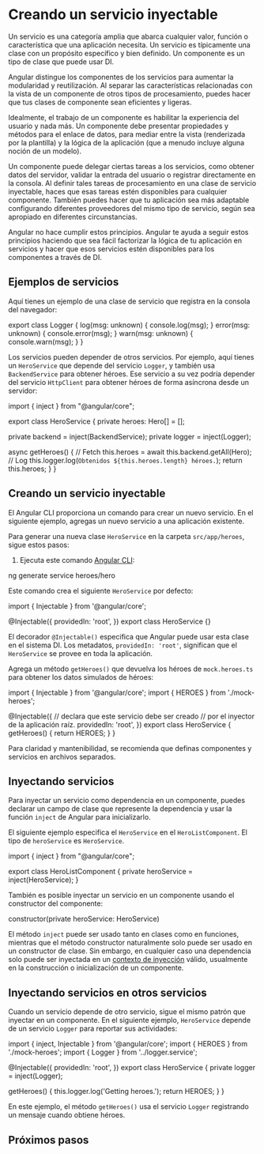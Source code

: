 # Creando un servicio inyectable

Un servicio es una categoría amplia que abarca cualquier valor, función o característica que una aplicación necesita.
Un servicio es típicamente una clase con un propósito específico y bien definido.
Un componente es un tipo de clase que puede usar DI.

Angular distingue los componentes de los servicios para aumentar la modularidad y reutilización.
Al separar las características relacionadas con la vista de un componente de otros tipos de procesamiento, puedes hacer que tus clases de componente sean eficientes y ligeras.

Idealmente, el trabajo de un componente es habilitar la experiencia del usuario y nada más.
Un componente debe presentar propiedades y métodos para el enlace de datos, para mediar entre la vista (renderizada por la plantilla) y la lógica de la aplicación (que a menudo incluye alguna noción de un modelo).

Un componente puede delegar ciertas tareas a los servicios, como obtener datos del servidor, validar la entrada del usuario o registrar directamente en la consola.
Al definir tales tareas de procesamiento en una clase de servicio inyectable, haces que esas tareas estén disponibles para cualquier componente.
También puedes hacer que tu aplicación sea más adaptable configurando diferentes proveedores del mismo tipo de servicio, según sea apropiado en diferentes circunstancias.

Angular no hace cumplir estos principios.
Angular te ayuda a seguir estos principios haciendo que sea fácil factorizar la lógica de tu aplicación en servicios y hacer que esos servicios estén disponibles para los componentes a través de DI.

## Ejemplos de servicios

Aquí tienes un ejemplo de una clase de servicio que registra en la consola del navegador:

<docs-code header="src/app/logger.service.ts (class)" language="typescript">
export class Logger {
  log(msg: unknown) { console.log(msg); }
  error(msg: unknown) { console.error(msg); }
  warn(msg: unknown) { console.warn(msg); }
}
</docs-code>

Los servicios pueden depender de otros servicios.
Por ejemplo, aquí tienes un `HeroService` que depende del servicio `Logger`, y también usa `BackendService` para obtener héroes.
Ese servicio a su vez podría depender del servicio `HttpClient` para obtener héroes de forma asíncrona desde un servidor:

<docs-code header="src/app/hero.service.ts" language="typescript"
           highlight="[7,8,12,13]">
import { inject } from "@angular/core";

export class HeroService {
  private heroes: Hero[] = [];

  private backend = inject(BackendService);
  private logger = inject(Logger);

  async getHeroes() {
    // Fetch
    this.heroes = await this.backend.getAll(Hero);
    // Log
    this.logger.log(`Obtenidos ${this.heroes.length} héroes.`);
    return this.heroes;
  }
}
</docs-code>

## Creando un servicio inyectable

El Angular CLI proporciona un comando para crear un nuevo servicio. En el siguiente ejemplo, agregas un nuevo servicio a una aplicación existente.

Para generar una nueva clase `HeroService` en la carpeta `src/app/heroes`, sigue estos pasos:

1. Ejecuta este comando [Angular CLI](/tools/cli):

<docs-code language="sh">
ng generate service heroes/hero
</docs-code>

Este comando crea el siguiente `HeroService` por defecto:

<docs-code header="src/app/heroes/hero.service.ts (CLI-generated)" language="typescript">
import { Injectable } from '@angular/core';

@Injectable({
  providedIn: 'root',
})
export class HeroService {}
</docs-code>

El decorador `@Injectable()` especifica que Angular puede usar esta clase en el sistema DI.
Los metadatos, `providedIn: 'root'`, significan que el `HeroService` se provee en toda la aplicación.

Agrega un método `getHeroes()` que devuelva los héroes de `mock.heroes.ts` para obtener los datos simulados de héroes:

<docs-code header="src/app/heroes/hero.service.ts" language="typescript">
import { Injectable } from '@angular/core';
import { HEROES } from './mock-heroes';

@Injectable({
  // declara que este servicio debe ser creado
  // por el inyector de la aplicación raíz.
  providedIn: 'root',
})
export class HeroService {
  getHeroes() {
    return HEROES;
  }
}
</docs-code>

Para claridad y mantenibilidad, se recomienda que definas componentes y servicios en archivos separados.

## Inyectando servicios

Para inyectar un servicio como dependencia en un componente, puedes declarar un campo de clase que represente la dependencia y usar la función `inject` de Angular para inicializarlo.

El siguiente ejemplo especifica el `HeroService` en el `HeroListComponent`.
El tipo de `heroService` es `HeroService`.

<docs-code header="src/app/heroes/hero-list.component.ts" language="typescript">
import { inject } from "@angular/core";

export class HeroListComponent {
  private heroService = inject(HeroService);
}
</docs-code>

También es posible inyectar un servicio en un componente usando el constructor del componente:

<docs-code header="src/app/heroes/hero-list.component.ts (constructor signature)" language="typescript">
  constructor(private heroService: HeroService)
</docs-code>

El método `inject` puede ser usado tanto en clases como en funciones, mientras que el método constructor naturalmente solo puede ser usado en un constructor de clase. Sin embargo, en cualquier caso una dependencia solo puede ser inyectada en un [contexto de inyección](guide/di/dependency-injection-context) válido, usualmente en la construcción o inicialización de un componente.

## Inyectando servicios en otros servicios

Cuando un servicio depende de otro servicio, sigue el mismo patrón que inyectar en un componente.
En el siguiente ejemplo, `HeroService` depende de un servicio `Logger` para reportar sus actividades:

<docs-code header="src/app/heroes/hero.service.ts" language="typescript"
           highlight="[3,9,12]">
import { inject, Injectable } from '@angular/core';
import { HEROES } from './mock-heroes';
import { Logger } from '../logger.service';

@Injectable({
  providedIn: 'root',
})
export class HeroService {
  private logger = inject(Logger);

  getHeroes() {
    this.logger.log('Getting heroes.');
    return HEROES;
  }
}
</docs-code>

En este ejemplo, el método `getHeroes()` usa el servicio `Logger` registrando un mensaje cuando obtiene héroes.

## Próximos pasos

<docs-pill-row>
  <docs-pill href="/guide/di/dependency-injection-providers" title="Configurando proveedores de dependencias"/>
  <docs-pill href="/guide/di/dependency-injection-providers#using-an-injectiontoken-object" title="`InjectionTokens`"/>
</docs-pill-row>
